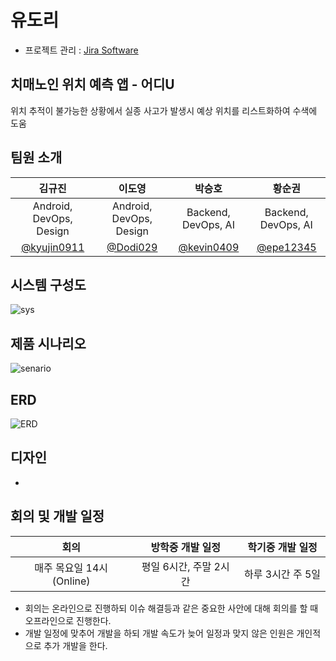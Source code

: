 # 유도리

- 프로젝트 관리 : <a href="https://tukorea-kevin0409.atlassian.net/jira/software/projects/YMUZ/boards/1/timeline?shared=&atlOrigin=eyJpIjoiMzI3NDU4YzE1MGJkNGE2MDgwZTgxNDFmNmU4OGI4MmMiLCJwIjoiaiJ9">Jira Software</a>

## 치매노인 위치 예측 앱 - 어디U

위치 추적이 불가능한 상황에서 실종 사고가 발생시 예상 위치를 리스트화하여 수색에 도움

## 팀원 소개

|                      김규진                       |                        이도영                         |                       박승호                        |                       황순권                        |
| :-----------------------------------------------: | :---------------------------------------------------: | :-------------------------------------------------: | :-------------------------------------------------: |
|                Android, DevOps, Design                |                Android, DevOps, Design                |                 Backend, DevOps, AI                 |                 Backend, DevOps, AI                 |
| <a href="https://github.com/kyujin0911">@kyujin0911</a> | <a href="https://github.com/Dodi029">@Dodi029</a> | <a href="https://github.com/kevin0409">@kevin0409</a> | <a href="https://github.com/epe12345">@epe12345</a> |

## 시스템 구성도

![sys](https://github.com/tukcomCD2024/YooDoRi/assets/25702499/9a188e48-5f29-4d98-bc5d-72551c424f14)

## 제품 시나리오

![senario](https://github.com/tukcomCD2024/YooDoRi/assets/25702499/8ab362e5-994f-4c96-a712-584f8774dd92)

## ERD

![ERD](https://github.com/tukcomCD2024/YooDoRi/assets/25702499/49a4af75-bd64-4944-ad96-9eead085108a)

## 디자인

- 

## 회의 및 개발 일정

|                      회의                       |                   방학중 개발 일정                  |                   학기중 개발 일정                   |
| :--------------------------------------------: | :---------------------------------------------: | :----------------------------------------------: | 
|             매주 목요일 14시(Online)              |                 평일 6시간, 주말 2시간               |                  하루 3시간 주 5일                  |
- 회의는 온라인으로 진행하되 이슈 해결등과 같은 중요한 사안에 대해 회의를 할 때 오프라인으로 진행한다.
- 개발 일정에 맞추어 개발을 하되 개발 속도가 늦어 일정과 맞지 않은 인원은 개인적으로 추가 개발을 한다.


